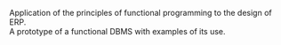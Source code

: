 Application of the principles of functional programming to the design of ERP.<br> 
A prototype of a functional DBMS with examples of its use.
